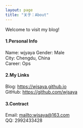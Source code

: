 ```yaml
---
layout: page
title: "关于：About"
---
```

Welcome to visit my blog!

#### 1.Personal Info
Name: wjyaya
Gender: Male  
City: Chengdu, China  
Career: Ops

#### 2.My Links
Blog: <https://wjsaya.github.io>  
GitHub: <https://github.com/wjsaya>  


#### 3.Contract
Email: <mailto:wjsaya@163.com>  
QQ: 2992433428


